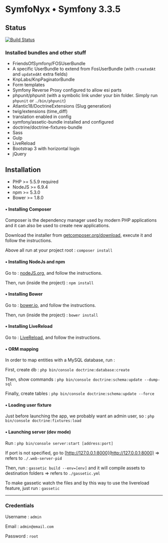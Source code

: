 # SymfoNyx • Symfony 3.3.5

## Status

[![Build Status](https://travis-ci.org/maxperei/SymfoNyx.svg?branch=master)](https://travis-ci.org/maxperei/SymfoNyx)

### Installed bundles and other stuff

- FriendsOfSymfony/FOSUserBundle
- A specific UserBundle to extend from FosUserBundle (with `createdAt` and `updatedAt` extra fields)
- KnpLabs/KnpPaginatorBundle
- Form templates
- Symfony Reverse Proxy configured to allow esi parts
- phpunit/phpunit (with a symbolic link under your bin folder. Simply run `phpunit` or `./bin/phpunit`)
- Atlantic18/DoctrineExtensions (Slug generation)
- twig/extensions (time_diff)
- translation enabled in config
- symfony/assetic-bundle installed and configured
- doctrine/doctrine-fixtures-bundle
- Sass
- Gulp
- LiveReload
- Bootstrap 3 with horizontal login
- jQuery

## Installation

- PHP >= 5.5.9 required
- NodeJS >= 6.9.4
- npm >= 5.3.0
- Bower >= 1.8.0

#### • Installing Composer

Composer is the dependency manager used by modern PHP applications and it can also be used to create new applications.

Download the installer from [getcomposer.org/download](https://getcomposer.org/download/), execute it and follow the instructions.

Above all run at your project root : 
`composer install`

#### • Installing NodeJs and npm

Go to : [nodeJS.org](https://nodejs.org/fr/), and follow the instructions.

Then, run (inside the project) : 
`npm install`

#### • Installing Bower

Go to : [bower.io](https://bower.io/), and follow the instructions.

Then, run (inside the project) : 
`bower install`

#### • Installing LiveReload

Go to : [LiveReload](https://chrome.google.com/webstore/detail/livereload/jnihajbhpnppcggbcgedagnkighmdlei), and follow the instructions.

#### • ORM mapping

In order to map entities with a MySQL database, run :

First, create db : 
`php bin/console doctrine:database:create`

Then, show commands : 
`php bin/console doctrine:schema:update --dump-sql`

Finally, create tables : 
`php bin/console doctrine:schema:update --force`

#### • Loading user fixture

Just before launching the app, we probably want an admin user, so : 
`php bin/console doctrine:fixtures:load`

#### • Launching server (dev mode)

Run : `php bin/console server:start [address:port]`

If port is not specified, go to [http://127.0.0.1:8000](http://127.0.0.1:8000) => refers to `./.web-server-pid`

Then, run : `gassetic build --env=[env]` and it will compile assets to destination folders => refers to `./gassetic.yml`

To make gassetic watch the files and by this way to use the livereload feature, just run : `gassetic`

---

### Credentials

Username : `admin`

Email : `admin@email.com`

Password : `root`